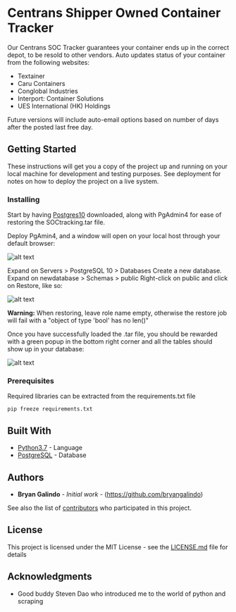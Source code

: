 # Centrans Shipper Owned Container Tracker

Our Centrans SOC Tracker guarantees your container ends up in the correct depot, to be resold to other vendors. 
Auto updates status of your container from the following websites:
* Textainer
* Caru Containers
* Conglobal Industries
* Interport: Container Solutions
* UES International (HK) Holdings

Future versions will include auto-email options based on number of days after the posted last free day.

## Getting Started

These instructions will get you a copy of the project up and running on your local machine for development and testing purposes. See deployment for notes on how to deploy the project on a live system.

### Installing

Start by having [Postgres10](https://www.postgresql.org/download/) downloaded, along with PgAdmin4 for ease of restoring the SOCtracking.tar file. 

Deploy PgAmin4, and a window will open on your local host through your default browser:

![alt text](https://drive.google.com/open?id=12woL_x_WRPglyY5YKwx65ueBA4ivWqjt)

Expand on Servers > PostgreSQL 10 > Databases
Create a new database.
Expand on newdatabase > Schemas > public
Right-click on public and click on Restore, like so:

![alt text](https://drive.google.com/open?id=1HWKdRitCpN7SEFOxB-deL1O55FDkT_CB)

**Warning:** When restoring, leave role name empty, otherwise the restore job will fail with a "object of type 'bool' has no len()"

Once you have successfully loaded the .tar file, you should be rewarded with a green popup in the bottom right corner and all the tables should show up in your database:

![alt text](https://drive.google.com/open?id=1-b1OkzX_W1UYk_GtPrN8ml4JoTZ_TVWL)

### Prerequisites

Required libraries can be extracted from the requirements.txt file

```
pip freeze requirements.txt
```

## Built With

* [Python3.7](https://docs.python.org/3/) - Language
* [PostgreSQL](https://www.postgresql.org/docs/10/index.html) - Database

## Authors

* **Bryan Galindo** - *Initial work* - (https://github.com/bryangalindo)

See also the list of [contributors](https://github.com/bryangalindo/centrans_soc_tracker/contributors) who participated in this project.

## License

This project is licensed under the MIT License - see the [LICENSE.md](LICENSE.md) file for details

## Acknowledgments

* Good buddy Steven Dao who introduced me to the world of python and scraping
